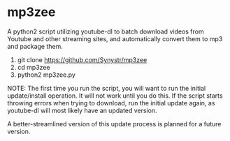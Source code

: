 # mp3zee
A python2 script utilizing youtube-dl to batch download videos from Youtube and other streaming sites, and automatically convert them to mp3 and package them.

1. git clone https://github.com/Synystr/mp3zee
2. cd mp3zee
3. python2 mp3zee.py

NOTE: The first time you run the script, you will want to run the initial update/install operation. It will not work until you do this. If the script starts throwing errors when trying to download, run the initial update again, as youtube-dl will most likely have an updated version.

A better-streamlined version of this update process is planned for a future version.
